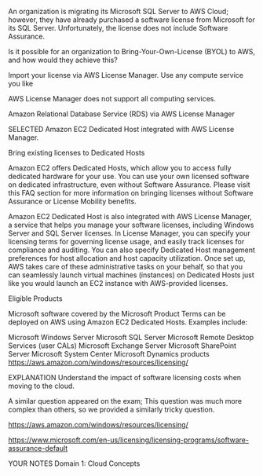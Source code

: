 An organization is migrating its Microsoft SQL Server to AWS Cloud; however, they have already purchased a software license from Microsoft for its SQL Server. Unfortunately, the license does not include Software Assurance.

Is it possible for an organization to Bring-Your-Own-License (BYOL) to AWS, and how would they achieve this?

Import your license via AWS License Manager. Use any compute service you like

AWS License Manager does not support all computing services.

Amazon Relational Database Service (RDS) via AWS License Manager

SELECTED
Amazon EC2 Dedicated Host integrated with AWS License Manager.

Bring existing licenses to Dedicated Hosts

Amazon EC2 offers Dedicated Hosts, which allow you to access fully dedicated hardware for your use. You can use your own licensed software on dedicated infrastructure, even without Software Assurance. Please visit this FAQ section for more information on bringing licenses without Software Assurance or License Mobility benefits.

Amazon EC2 Dedicated Host is also integrated with AWS License Manager, a service that helps you manage your software licenses, including Windows Server and SQL Server licenses. In License Manager, you can specify your licensing terms for governing license usage, and easily track licenses for compliance and auditing. You can also specify Dedicated Host management preferences for host allocation and host capacity utilization. Once set up, AWS takes care of these administrative tasks on your behalf, so that you can seamlessly launch virtual machines (instances) on Dedicated Hosts just like you would launch an EC2 instance with AWS-provided licenses.

Eligible Products

Microsoft software covered by the Microsoft Product Terms can be deployed on AWS using Amazon EC2 Dedicated Hosts. Examples include:

Microsoft Windows Server
Microsoft SQL Server
Microsoft Remote Desktop Services (user CALs)
Microsoft Exchange Server
Microsoft SharePoint Server
Microsoft System Center
Microsoft Dynamics products
https://aws.amazon.com/windows/resources/licensing/

EXPLANATION
Understand the impact of software licensing costs when moving to the cloud.

A similar question appeared on the exam; This question was much more complex than others, so we provided a similarly tricky question.

https://aws.amazon.com/windows/resources/licensing/

https://www.microsoft.com/en-us/licensing/licensing-programs/software-assurance-default

YOUR NOTES
Domain 1: Cloud Concepts
